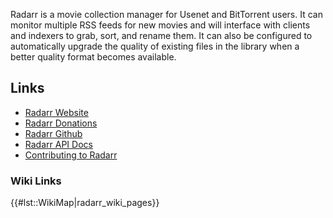 Radarr is a movie collection manager for Usenet and BitTorrent users. It
can monitor multiple RSS feeds for new movies and will interface with
clients and indexers to grab, sort, and rename them. It can also be
configured to automatically upgrade the quality of existing files in the
library when a better quality format becomes available.

## Links

  - [Radarr Website](https://radarr.video/)
  - [Radarr Donations](https://opencollective.com/radarr)
  - [Radarr Github](https://github.com/Radarr/Radarr)
  - [Radarr API Docs](https://radarr.video/docs/api/)
  - [Contributing to
    Radarr](https://github.com/Radarr/Radarr/blob/develop/CONTRIBUTING.md)

### Wiki Links

{{\#lst::WikiMap|radarr\_wiki\_pages}}
